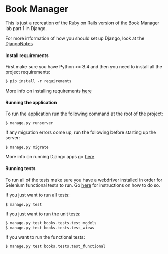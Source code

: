 # Book Manager

This is just a recreation of the Ruby on Rails version of the Book Manager lab part 1 in Django. 

For more information of how you should set up Django, look at the [DjangoNotes](https://github.com/495-Labs-Projects/DjangoNotes)

#### Install requirements

First make sure you have Python >= 3.4 and then you need to install all the project requirements:

```
$ pip install -r requirements
```

More info on installing requirements [here](https://github.com/495-Labs-Projects/DjangoNotes/blob/master/PythonRequirements.md)

#### Running the application

To run the application run the following command at the root of the project:

```
$ manage.py runserver
```

If any migration errors come up, run the following before starting up the server:

```
$ manage.py migrate
```

More info on running Django apps go [here](https://github.com/495-Labs-Projects/DjangoNotes/blob/master/DjangoApps.md)

#### Running tests

To run all of the tests make sure you have a webdriver installed in order for Selenium functional tests to run. Go [here](https://github.com/495-Labs-Projects/DjangoNotes/blob/master/TestingDjangoApps.md) for instructions on how to do so.

If you just want to run all tests:

```
$ manage.py test
```

If you just want to run the unit tests:

```
$ manage.py test books.tests.test_models
$ manage.py test books.tests.test_views
```

If you want to run the functional tests:

```
$ manage.py test books.tests.test_functional
```
